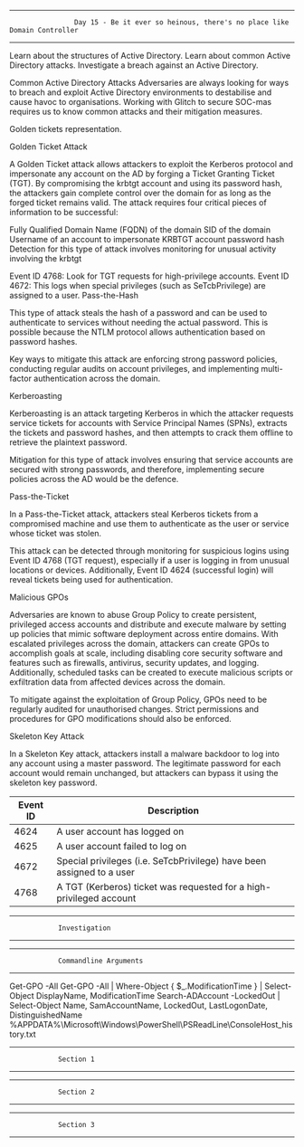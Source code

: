 ******************************************************************************************************************************
                    Day 15 - Be it ever so heinous, there's no place like Domain Controller
******************************************************************************************************************************

Learn about the structures of Active Directory.
Learn about common Active Directory attacks.
Investigate a breach against an Active Directory.

Common Active Directory Attacks
Adversaries are always looking for ways to breach and exploit Active Directory environments to destabilise and cause havoc to organisations. Working with Glitch to secure SOC-mas requires us to know common attacks and their mitigation measures.

Golden tickets representation.

Golden Ticket Attack

A Golden Ticket attack allows attackers to exploit the Kerberos protocol and impersonate any account on the AD by forging a Ticket Granting Ticket (TGT). By compromising the krbtgt account and using its password hash, the attackers gain complete control over the domain for as long as the forged ticket remains valid. The attack requires four critical pieces of information to be successful:

Fully Qualified Domain Name (FQDN) of the domain
SID of the domain
Username of an account to impersonate
KRBTGT account password hash
Detection for this type of attack involves monitoring for unusual activity involving the krbtgt

Event ID 4768: Look for TGT requests for high-privilege accounts.
Event ID 4672: This logs when special privileges (such as SeTcbPrivilege) are assigned to a user.
Pass-the-Hash

This type of attack steals the hash of a password and can be used to authenticate to services without needing the actual password. This is possible because the NTLM protocol allows authentication based on password hashes.

Key ways to mitigate this attack are enforcing strong password policies, conducting regular audits on account privileges, and implementing multi-factor authentication across the domain.

Kerberoasting

Kerberoasting is an attack targeting Kerberos in which the attacker requests service tickets for accounts with Service Principal Names (SPNs), extracts the tickets and password hashes, and then attempts to crack them offline to retrieve the plaintext password.

Mitigation for this type of attack involves ensuring that service accounts are secured with strong passwords, and therefore, implementing secure policies across the AD would be the defence.

Pass-the-Ticket

In a Pass-the-Ticket attack, attackers steal Kerberos tickets from a compromised machine and use them to authenticate as the user or service whose ticket was stolen.

This attack can be detected through monitoring for suspicious logins using Event ID 4768 (TGT request), especially if a user is logging in from unusual locations or devices. Additionally, Event ID 4624 (successful login) will reveal tickets being used for authentication.

Malicious GPOs

Adversaries are known to abuse Group Policy to create persistent, privileged access accounts and distribute and execute malware by setting up policies that mimic software deployment across entire domains. With escalated privileges across the domain, attackers can create GPOs to accomplish goals at scale, including disabling core security software and features such as firewalls, antivirus, security updates, and logging. Additionally, scheduled tasks can be created to execute malicious scripts or exfiltration data from affected devices across the domain.

To mitigate against the exploitation of Group Policy, GPOs need to be regularly audited for unauthorised changes. Strict permissions and procedures for GPO modifications should also be enforced.

Skeleton Key Attack

In a Skeleton Key attack, attackers install a malware backdoor to log into any account using a master password. The legitimate password for each account would remain unchanged, but attackers can bypass it using the skeleton key password.

| Event ID | Description                                                                               |
|----------|-------------------------------------------------------------------------------------------|
| 4624     | A user account has logged on                                                             |
| 4625     | A user account failed to log on                                                          |
| 4672     | Special privileges (i.e. SeTcbPrivilege) have been assigned to a user                   |
| 4768     | A TGT (Kerberos) ticket was requested for a high-privileged account                     |







******************************************
                Investigation
******************************************        











*****************************************************
                Commandline Arguments
*****************************************************

Get-GPO -All
Get-GPO -All | Where-Object { $_.ModificationTime } | Select-Object DisplayName, ModificationTime
Search-ADAccount -LockedOut | Select-Object Name, SamAccountName, LockedOut, LastLogonDate, DistinguishedName
%APPDATA%\Microsoft\Windows\PowerShell\PSReadLine\ConsoleHost_history.txt








*****************************************************
                Section 1
*****************************************************

*****************************************************
                Section 2
*****************************************************

*****************************************************
                Section 3
*****************************************************